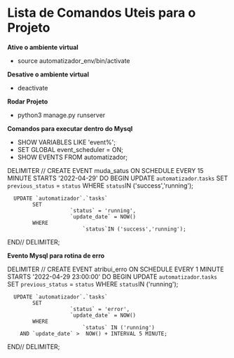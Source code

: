 # Lista de Comandos Uteis para o Projeto 

**Ative o ambiente virtual**
- source automatizador_env/bin/activate

**Desative o ambiente virtual**
- deactivate

**Rodar Projeto**
- python3 manage.py runserver

**Comandos para executar dentro do Mysql**
- SHOW VARIABLES LIKE 'event%';
- SET GLOBAL event_scheduler = ON;
- SHOW EVENTS FROM automatizador; 

DELIMITER //
CREATE EVENT muda_satus
ON SCHEDULE EVERY 15 MINUTE
STARTS '2022-04-29'
DO
BEGIN
			UPDATE `automatizador`.`tasks`
			SET 
						`previous_status` = `status`
			WHERE
						`status`IN ('success','running');

      UPDATE `automatizador`.`tasks`
			SET 
						`status` = 'running', 
						`update_date` = NOW() 
			WHERE
							`status`IN ('success','running');        	 	
       
END//
DELIMITER;  


**Evento Mysql para rotina de erro**

DELIMITER //
CREATE EVENT atribui_erro
ON SCHEDULE EVERY 1 MINUTE
STARTS '2022-04-29 23:00:00'
DO
BEGIN
			UPDATE `automatizador`.`tasks`
			SET 
						`previous_status` = `status`
			WHERE
						`status`IN ('running');

      UPDATE `automatizador`.`tasks`
			SET 
						`status` = 'error', 
						`update_date` = NOW()
			WHERE
							`status` IN ('running')
        AND `update_date` >  NOW() + INTERVAL 5 MINUTE;             	 	
       
END//
DELIMITER;

